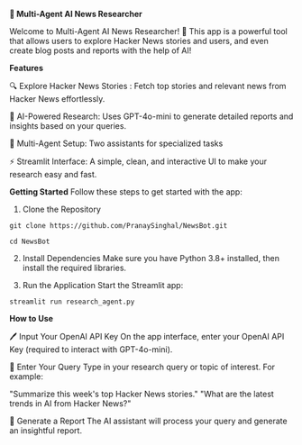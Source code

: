 **📰 Multi-Agent AI News Researcher**

Welcome to Multi-Agent AI News Researcher! 🚀
This app is a powerful tool that allows users to explore Hacker News stories and users, and even create blog posts and reports with the help of AI! 

**Features**

🔍 Explore Hacker News Stories : 
Fetch top stories and relevant news from Hacker News effortlessly.

🤖 AI-Powered Research: 
Uses GPT-4o-mini to generate detailed reports and insights based on your queries.

🎯 Multi-Agent Setup: 
Two assistants for specialized tasks

⚡ Streamlit Interface:
A simple, clean, and interactive UI to make your research easy and fast.

**Getting Started**
Follow these steps to get started with the app:

1. Clone the Repository

`git clone https://github.com/PranaySinghal/NewsBot.git`

`cd NewsBot`

2. Install Dependencies
Make sure you have Python 3.8+ installed, then install the required libraries.

3. Run the Application
Start the Streamlit app:

`streamlit run research_agent.py`

**How to Use**

🖊️ Input Your OpenAI API Key
On the app interface, enter your OpenAI API Key (required to interact with GPT-4o-mini).


🤔 Enter Your Query
Type in your research query or topic of interest. For example:

"Summarize this week's top Hacker News stories."
"What are the latest trends in AI from Hacker News?"

📄 Generate a Report
The AI assistant will process your query and generate an insightful report.

